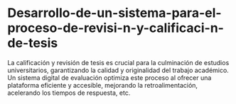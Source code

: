 # Desarrollo-de-un-sistema-para-el-proceso-de-revisi-n-y-calificaci-n-de-tesis
La calificación y revisión de tesis es crucial para la culminación de estudios universitarios, garantizando la calidad y originalidad del trabajo académico. Un sistema digital de evaluación optimiza este proceso al ofrecer una plataforma eficiente y accesible, mejorando la retroalimentación, acelerando los tiempos de respuesta, etc.
